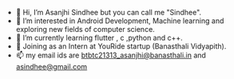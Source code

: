 - 👋 Hi, I’m  Asanjhi Sindhee but you can call me "Sindhee".
- 👀 I’m interested in Android Development, Machine learning and exploring new fields of computer science.
- 🌱 I’m currently learning flutter , c ,python and c++.
- 💞️ Joining as an Intern at YouRide startup (Banasthali Vidyapith).
- 📫 my email ids are btbtc21313_asanjhi@banasthali.in and asindhee@gmail.com

<!---
Sindhee/Sindhee is a ✨ special ✨ repository because its `README.md` (this file) appears on your GitHub profile.
You can click the Preview link to take a look at your changes.
--->
